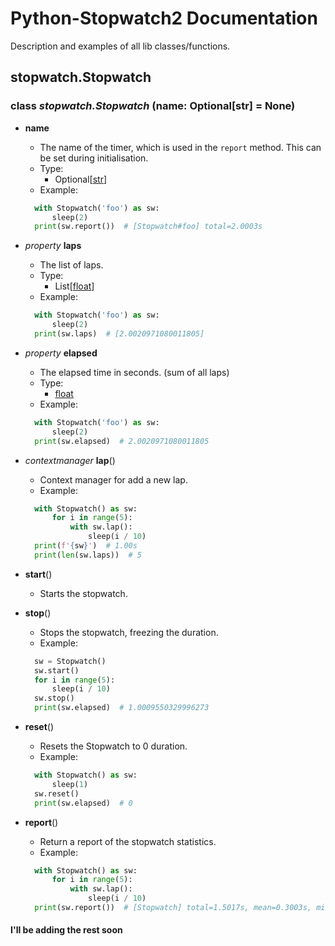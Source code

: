 # Python-Stopwatch2 Documentation

Description and examples of all lib classes/functions.

## stopwatch.Stopwatch

### class *stopwatch.Stopwatch* (name: Optional[str] = None)

- **name**
  - The name of the timer, which is used in the ``report`` method. This can be set during initialisation.
  - Type:
    - Optional[[str](https://docs.python.org/3/library/stdtypes.html#str)]
  - Example:

  ```python
    with Stopwatch('foo') as sw:
        sleep(2)
    print(sw.report())  # [Stopwatch#foo] total=2.0003s
  ```

- *property* **laps**
  - The list of laps.
  - Type:
    - List[[float](https://docs.python.org/3/library/functions.html#float)]
  - Example:

  ```python
    with Stopwatch('foo') as sw:
        sleep(2)
    print(sw.laps)  # [2.0020971080011805]
  ```

- *property* **elapsed**
  - The elapsed time in seconds. (sum of all laps)
  - Type:
    - [float](https://docs.python.org/3/library/functions.html#float)
  - Example:

  ```python
    with Stopwatch('foo') as sw:
        sleep(2)
    print(sw.elapsed)  # 2.0020971080011805
  ```

- *contextmanager* **lap**()
  - Context manager for add a new lap.
  - Example:

  ```python
    with Stopwatch() as sw:
        for i in range(5):
            with sw.lap():
                sleep(i / 10)
    print(f'{sw}')  # 1.00s
    print(len(sw.laps))  # 5
  ```

- **start**()
  - Starts the stopwatch.
- **stop**()
  - Stops the stopwatch, freezing the duration.
  - Example:
  
  ```python
    sw = Stopwatch()
    sw.start()
    for i in range(5):
        sleep(i / 10)
    sw.stop()
    print(sw.elapsed)  # 1.0009550329996273
  ```

- **reset**()
  - Resets the Stopwatch to 0 duration.
  - Example:

  ```python
    with Stopwatch() as sw:
        sleep(1)
    sw.reset()
    print(sw.elapsed)  # 0
  ```

- **report**()
  - Return a report of the stopwatch statistics.
  - Example:

  ```python
    with Stopwatch() as sw:
        for i in range(5):
            with sw.lap():
                sleep(i / 10)
    print(sw.report())  # [Stopwatch] total=1.5017s, mean=0.3003s, min=0.1002s, median=0.3004s, max=0.5006s, dev=0.1416s
  ```

#### I'll be adding the rest soon
